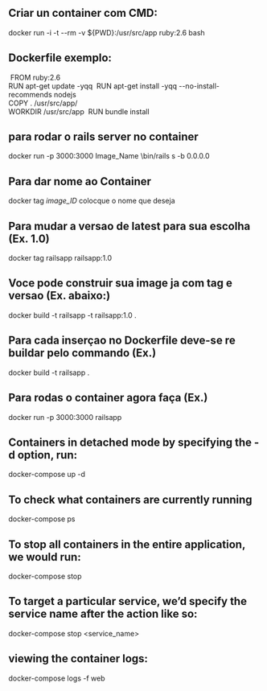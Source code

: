 
## Criar un container com CMD:
docker​​ ​​run​​ ​​-i​​ ​​-t​​ ​​--rm​​ ​​-v​​ ​​${PWD}:/usr/src/app​​ ​​ruby:2.6​​ ​​bash​

## Dockerfile exemplo:

​ 	FROM ruby:2.6
​ 	
​ 	RUN apt-get update -yqq
​ 	RUN apt-get install -yqq --no-install-recommends nodejs
​ 	
​ 	COPY . /usr/src/app/
​ 	
​ 	WORKDIR /usr/src/app
​ 	RUN bundle install


## para rodar o rails server no container
docker​​ ​​run​​ ​​-p​​ ​​3000:3000​​ ​​Image_Name​​ ​​\​​​bin/rails​​ ​​s​​ ​​-b​​ ​​0.0.0.0​

## Para dar nome ao Container
docker tag _image_ID_ colocque o nome que deseja

## Para mudar a versao de latest para sua escolha (Ex. 1.0)
docker tag railsapp railsapp:1.0 

## Voce pode construir sua image ja com tag e versao (Ex. abaixo:)
​​docker​​ ​​build​​ ​​-t​​ ​​railsapp​​ ​​-t​​ ​​railsapp:1.0​​ ​​.​

## Para cada inserçao no Dockerfile deve-se re buildar pelo commando (Ex.)
docker​​ ​​build​​ ​​-t​​ ​​railsapp​​ ​​.

## Para rodas o container agora faça (Ex.)
​​docker​​ ​​run​​ ​​-p​​ ​​3000:3000​​ ​​railsapp

## Containers in detached mode by specifying the -d option, run:
docker-compose​​ ​​up​​ ​​-d​

## To check what containers are currently running
docker-compose​​ ​​ps​

## To stop all containers in the entire application, we would run:
docker-compose​​ ​​stop​

## To target a particular service, we’d specify the service name after the action like so:
docker-compose​​ ​​stop​​ ​​<service_name>

## viewing the container logs:
docker-compose​​ ​​logs​​ ​​-f​​ ​​web